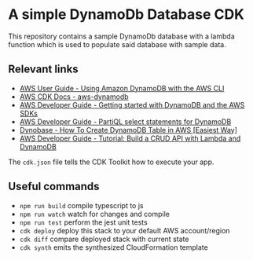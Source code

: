 # A simple DynamoDb Database CDK

This repository contains a sample DynamoDb database with a lambda function which is used to populate said database with sample data.

## Relevant links

* [AWS User Guide - Using Amazon DynamoDB with the AWS CLI](https://docs.aws.amazon.com/cli/latest/userguide/cli-services-dynamodb.html)
* [AWS CDK Docs - aws-dynamodb](https://docs.aws.amazon.com/cdk/api/v1/docs/aws-dynamodb-readme.html)
* [AWS Developer Guide - Getting started with DynamoDB and the AWS SDKs](https://docs.aws.amazon.com/amazondynamodb/latest/developerguide/GettingStarted.html)
* [AWS Developer Guide - PartiQL select statements for DynamoDB](https://docs.aws.amazon.com/amazondynamodb/latest/developerguide/ql-reference.select.html)
* [Dynobase - How To Create DynamoDB Table in AWS [Easiest Way]](https://dynobase.dev/dynamodb-create-table/)
* [AWS Developer Guide - Tutorial: Build a CRUD API with Lambda and DynamoDB](https://docs.aws.amazon.com/apigateway/latest/developerguide/http-api-dynamo-db.html#http-api-dynamo-db-create-function)

The `cdk.json` file tells the CDK Toolkit how to execute your app.

## Useful commands

* `npm run build`   compile typescript to js
* `npm run watch`   watch for changes and compile
* `npm run test`    perform the jest unit tests
* `cdk deploy`      deploy this stack to your default AWS account/region
* `cdk diff`        compare deployed stack with current state
* `cdk synth`       emits the synthesized CloudFormation template
